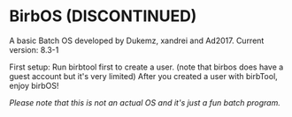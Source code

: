 # BirbOS (DISCONTINUED)
A basic Batch OS developed by Dukemz, xandrei and Ad2017.
Current version: 8.3-1

First setup:
Run birbtool first to create a user. (note that birbos does have a guest account but it's very limited)
After you created a user with birbTool, enjoy birbOS!

*Please note that this is not an actual OS and it's just a fun batch program.*
